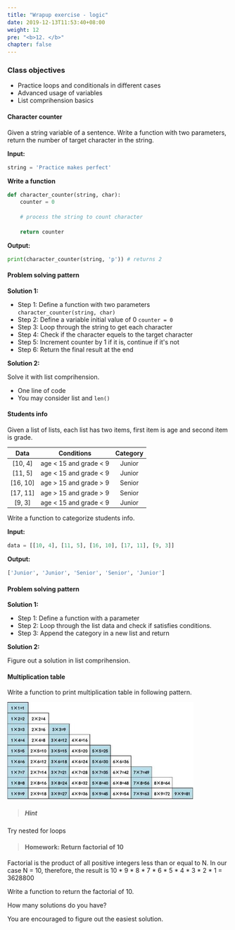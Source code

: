 ```yaml
---
title: "Wrapup exercise - logic"
date: 2019-12-13T11:53:40+08:00
weight: 12
pre: "<b>12. </b>"
chapter: false
---
```


### Class objectives
- Practice loops and conditionals in different cases
- Advanced usage of variables
- List comprihension basics

#### Character counter

Given a string variable of a sentence. Write a function with two parameters, return the number of target character in the string.

**Input:**

```python
string = 'Practice makes perfect'
```

**Write a function**

```python
def character_counter(string, char):
	counter = 0

	# process the string to count character

	return counter
```

**Output:**

```python
print(character_counter(string, 'p')) # returns 2
```

#### Problem solving pattern

**Solution 1:**

- Step 1: Define a function with two parameters `character_counter(string, char)`
- Step 2: Define a variable initial value of 0 `counter = 0`
- Step 3: Loop through the string to get each character
- Step 4: Check if the character equels to the target character
- Step 5: Increment counter by 1 if it is, continue if it's not
- Step 6: Return the final result at the end

**Solution 2:**

Solve it with list comprihension.

- One line of code
- You may consider list and `len()`

#### Students info

Given a list of lists, each list has two items, first item is age and second item is grade.

|  <center>Data</center>  |  <center>Conditions</center>  |  <center>Category</center>  |
|:----------|:-------------:|:-------------:|
|  <center>[10, 4]</center>   | age < 15 and grade < 9 |  Junior |
|  <center>[11, 5]</center>   | age < 15 and grade < 9 |  Junior |
|  <center>[16, 10]</center>   | age > 15 and grade > 9 |  Senior |
|  <center>[17, 11]</center>   | age > 15 and grade > 9 |  Senior |
|  <center>[9, 3]</center>   | age < 15 and grade < 9 |  Junior |

Write a function to categorize students info.

**Input:**

```python
data = [[10, 4], [11, 5], [16, 10], [17, 11], [9, 3]]
```

**Output:**

```python
['Junior', 'Junior', 'Senior', 'Senior', 'Junior']
```

#### Problem solving pattern

**Solution 1:**

- Step 1: Define a function with a parameter
- Step 2: Loop through the list data and check if satisfies conditions.
- Step 3: Append the category in a new list and return

**Solution 2:**

Figure out a solution in list comprihension.

#### Multiplication table

Write a function to print multiplication table in following pattern.

![](/images/multiplication_table.jpg)

> ##### Hint

Try nested for loops

> #### Homework: Return factorial of 10

Factorial is the product of all positive integers less than or equal to N. In our case N = 10, therefore, the result is 10 * 9 * 8 * 7 * 6 * 5 * 4 * 3 * 2 * 1 = 3628800

Write a function to return the factorial of 10.

How many solutions do you have?

You are encouraged to figure out the easiest solution.
